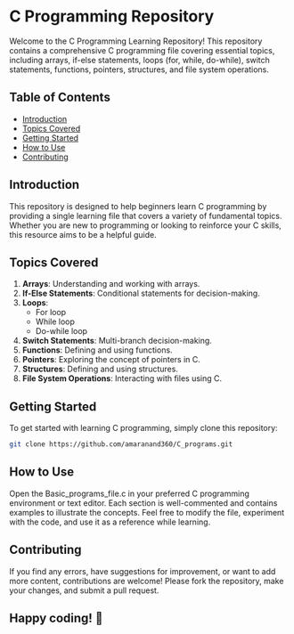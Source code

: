 # C Programming Repository

Welcome to the C Programming Learning Repository! This repository contains a comprehensive C programming file covering essential topics, including arrays, if-else statements, loops (for, while, do-while), switch statements, functions, pointers, structures, and file system operations.

## Table of Contents

- [Introduction](#introduction)
- [Topics Covered](#topics-covered)
- [Getting Started](#getting-started)
- [How to Use](#how-to-use)
- [Contributing](#contributing)

## Introduction

This repository is designed to help beginners learn C programming by providing a single learning file that covers a variety of fundamental topics. Whether you are new to programming or looking to reinforce your C skills, this resource aims to be a helpful guide.

## Topics Covered

1. **Arrays**: Understanding and working with arrays.
2. **If-Else Statements**: Conditional statements for decision-making.
3. **Loops**:
   - For loop
   - While loop
   - Do-while loop
4. **Switch Statements**: Multi-branch decision-making.
5. **Functions**: Defining and using functions.
6. **Pointers**: Exploring the concept of pointers in C.
7. **Structures**: Defining and using structures.
8. **File System Operations**: Interacting with files using C.

## Getting Started

To get started with learning C programming, simply clone this repository:

```bash
git clone https://github.com/amaranand360/C_programs.git
```

## How to Use
Open the Basic_programs_file.c in your preferred C programming environment or text editor. Each section is well-commented and contains examples to illustrate the concepts. Feel free to modify the file, experiment with the code, and use it as a reference while learning.

## Contributing
If you find any errors, have suggestions for improvement, or want to add more content, contributions are welcome! Please fork the repository, make your changes, and submit a pull request.

## Happy coding! 🚀

